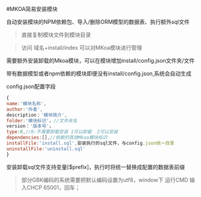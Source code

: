 #MKOA简易安装模块

自动安装模块的NPM依赖包、导入/删除ORM模型的数据表、执行额外sql文件

>直接复制模块文件到模块目录

>访问 域名+install/index 可以对MKoa模块进行管理

需要额外安装卸载的Mkoa模块，可以在模块增加install/config.json文件夹/文件

带有数据模型或者npm依赖的模块即便没有install/config.json,系统会自动生成

config.json配置字段
```js
{
name:'模块名称',
author:'作者',
description：'模块简介',
folder:'模块标识'，//文件夹名
version：'版本号'，
type:0,//0:不需要卸载安装 1可以卸载  2可以安装
dependencies:[],//依赖的其他Mkoa模块标识
installFile:'install.sql',安装执行的sql文件，与config.json统一目录
uninstallFile:'uninstall.sql'
}
```
安装卸载sql文件支持变量[$prefix]，执行时将统一替换成配置的数据表前缀

> 部分GBK编码的系统需要把默认编码设置为utf8，window下 运行CMD 输入CHCP 65001，回车；


